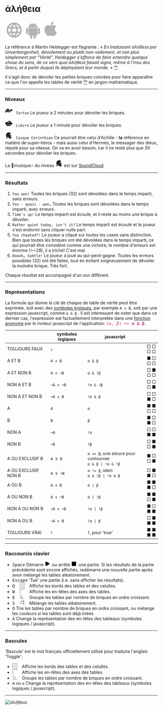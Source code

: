 # ἀλήθεια

[![WWW](assets/svg/internet-svgrepo-com.svg)](https://aletheia.cthiebaud.com/) 
[![Android App Store](assets/svg/android-svgrepo-com.svg)](https://play.google.com/apps/testing/com.cthiebaud.aletheia.twa)
[![Apple App Store](assets/svg/Apple_logo_grey.svg)](https://apps.apple.com/us/app/aletheia-by-%C3%A6quologica/id6476017817)

La référence à Martin Heidegger est flagrante : « <i>En traduisant ἀλήθεια par Unverborgenheit, dévoilement ou plutôt non-voilement, et non plus simplement par “Vérité”, Heidegger s'efforce de faire entendre quelque chose du sens, de ce vers quoi ἀλήθεια faisait signe, même à l'insu des Grecs, et à partir duquel ils déployaient leur monde.</i> » [⁽¹⁾](https://fr.wikipedia.org/wiki/Al%C3%A8theia_dans_la_philosophie_de_Martin_Heidegger).

Il s'agit donc de dévoiler les petites briques colorées pour faire apparaître ce que l'on appelle les tables de vérité [⁽²⁾](https://fr.wikipedia.org/wiki/Table_de_v%C3%A9rit%C3%A9) en jargon mathématique.

--- 

### Niveaux

<img src="svg/tortoise-fill-svgrepo-com.svg" style="width: 24px; height: 24px;">&nbsp;&nbsp;&nbsp;`Tortue` Le joueur a 2 minutes pour dévoiler les briques.

<img src="svg/hare-fill-svgrepo-com.svg" style="width: 24px; height: 24px;">&nbsp;&nbsp;&nbsp;`Lièvre` Le joueur a 1 minute pour dévoiler les briques.

<img src="svg/ancient-greek-helmet-1-svgrepo-com.svg" style="width: 24px; height: 24px;">&nbsp;&nbsp;&nbsp;`Casque Corinthien` Ce pourrait être celui d'Achille - **la** référence en matière de super-héros - mais aussi celui d'Hermès, le messager des dieux, réputé pour sa vitesse. On va en avoir besoin, car il ne reste plus que 30 secondes pour dévoiler les briques.

La 🎵musique🎶 du niveau <img src="svg/ancient-greek-helmet-1-svgrepo-com.svg" alt="Achilles" style="width: 24px; height: 24px;">
est sur [SoundCloud](https://soundcloud.com/christophe-thiebaud/aletheia?si=83569a3c774e4cdf84c684e74478af34&utm_source=clipboard&utm_medium=text&utm_campaign=social_sharing)

--- 

### Résultats

1. `You won!` Toutes les briques (32) sont dévoilées dans le temps imparti, sans erreurs.
2. `You - quasi - won…` Toutes les briques sont dévoilées dans le temps imparti, avec erreurs.
3. `Time's up!` Le temps imparti est écoulé, et il reste au moins une brique à dévoiler.
4. `Rather quiet today, isn't it?` Le temps imparti est écoulé et le joueur s'est endormi sans cliquer nulle part.
5. `You cheated?!` Le joueur a cliqué sur toutes les cases sans distinction. Bien que toutes les briques ont été dévoilées dans le temps imparti, ce qui pourrait être considéré comme une victoire, le nombre d'erreurs est énorme (>=28), il a triché! C'est mal.
6. `Ooooh… Subtle!` Le joueur a joué au qui-perd-gagne. Toutes les erreurs possibles (32) ont été faites, tout en évitant soigneusement de dévoiler la moindre brique. Très fort.

Chaque résultat est accompagné d'un son différent.

--- 

### Représentations

La formule qui donne la clé de chaque de table de vérité peut être exprimée, soit avec des [symboles logiques](https://fr.wikipedia.org/wiki/Liste_de_symboles_logiques), par exemple `𝖠 ∧ 𝖡`, soit par une expression javascript, comme `α & β` . Il est intéressant de noter que dans ce dernier cas, l'expression est factuellement interprétée dans une [fonction anonyme](https://fr.wikipedia.org/wiki/Fonction_anonyme) par le moteur javascript de l'application: <span style="font-family:monospace; color:#d63384;">(α, β) => **α & β**</span>.

|  | symboles logiques | javascript | |
|---|---|---|---|
| TOUJOURS FAUX       | `⊥`       | ` `                          |  □&nbsp;□<br>□&nbsp;□</kbd>  |
| A ET B              | `𝖠 ∧ 𝖡`   | `α & β`                      |  ■ □<br>□ □   |
| A ET NON B          | `𝖠 ∧ ¬𝖡`  | `α & !β`                     |  □ ■<br>□ □   |
| NON A ET B          | `¬𝖠 ∧ ¬𝖡` | `!α & !β`                    |  □ □<br>□ ■   |
| NON A ET NON B      | `¬𝖠 ∧ 𝖡`  | `!α & β`                     |  □ □<br>■ □   |
| A                   | `𝖠`       | `α`                          |  ■ ■<br>□ □   |
| B                   | `𝖡`       | `β`                          |  ■ □<br>■ □   |
| NON A               | `¬𝖠`      | `!α`                         |  □ □<br>■ ■   |
| NON B               | `¬𝖡`      | `!β`                         |  □ ■<br>□ ■   |
| A OU EXCLUSIF B     | `𝖠 ⊻ 𝖡`   | `α == β`, une astuce pour contourner<br>`α & β \| !α & !β` |  ■ □<br>□ ■ |
| A OU EXCLUSIF NON B | `𝖠 ⊻ ¬𝖡`  | `α != β`, idem <br>`α & !β \| !α & β` |  □ ■<br>■ □ |
| A OU B              | `𝖠 ∨ 𝖡`   | `α \| β`                     |  ■ ■<br>■ □   |
| A OU NON B          | `𝖠 ∨ ¬𝖡`  | `α \| !β`                    |  ■ ■<br>□ ■   |
| NON A OU NON B      | `¬𝖠 ∨ ¬𝖡` | `!α \| !β`                   |  ■ □<br>■ ■   |
| NON A OU B          | `¬𝖠 ∨ 𝖡`  | `!α \| β`                    |  □ ■<br>■ ■   |
| TOUJOURS VRAI       | `⊤`       | `T`, pour 'true'             |  ■ ■<br>■ ■   |


--- 

### Raccourcis clavier

* <kbd>Space</kbd> Démarre <img src="svg/b-start.svg" style="width: auto; height: 16px;">&nbsp; ou arrête <img src="svg/b-stop.svg" style="width: auto; height: 16px;">&nbsp; une partie. Si les résultats de la partie précédente sont encore affichés, redémarre une nouvelle partie après avoir mélangé les tables aléatoirement. 
* <kbd>Escape</kbd> 'Tue' une partie (i.e. sans afficher les résultats). 
* <kbd>Q</kbd>&nbsp;&nbsp;&nbsp;&nbsp;<img src="svg/b-grid.svg" style="width: auto; height: 16px;"   >&nbsp;&nbsp;&nbsp; Affiche les bords des tables et des celulles.
* <kbd>W</kbd>&nbsp;&nbsp;&nbsp;&nbsp;<img src="svg/b-axes.svg" style="width: auto; height: 16px;"   >&nbsp;&nbsp;&nbsp; Affiche les en-têtes des axes des tables.
* <kbd>E</kbd>&nbsp;&nbsp;&nbsp;&nbsp;<img src="svg/b-group.svg" style="width: auto; height: 16px;"  >&nbsp;&nbsp;&nbsp; Groupe les tables par nombre de briques en ordre croissant.
* <kbd>S</kbd>&nbsp;&nbsp;&nbsp;&nbsp;<img src="svg/b-shuffle.svg" style="width: auto; height: 16px;">&nbsp;&nbsp;&nbsp; Mélange les tables aléatoirement.
* <kbd>O</kbd> Trie les tables par nombre de briques en ordre croissant, ou mélange les couleurs si les tables sont déjà triées.
* <kbd>A</kbd> Change la représentation des en-têtes des tableaux (symboles logiques / javascript).

--- 

### Bascules 

'Bascule' est le mot français officiellement utilisé pour traduire l'anglais 'Toggle':

* <img src="svg/b-grid.svg" style="width: auto; height: 16px;"   >&nbsp;&nbsp;&nbsp; Affiche les bords des tables et des celulles.
* <img src="svg/b-axes.svg" style="width: auto; height: 16px;"   >&nbsp;&nbsp;&nbsp; Affiche les en-têtes des axes des tables.
* <img src="svg/b-group.svg" style="width: auto; height: 16px;"  >&nbsp;&nbsp;&nbsp; Groupe les tables par nombre de briques en ordre croissant.
* `𝖠` ou `α` Change la représentation des en-têtes des tableaux (symboles logiques / javascript).

--- 

![ἀλήθεια](screenshots/2024_03_12-2322×1826.jpg)


